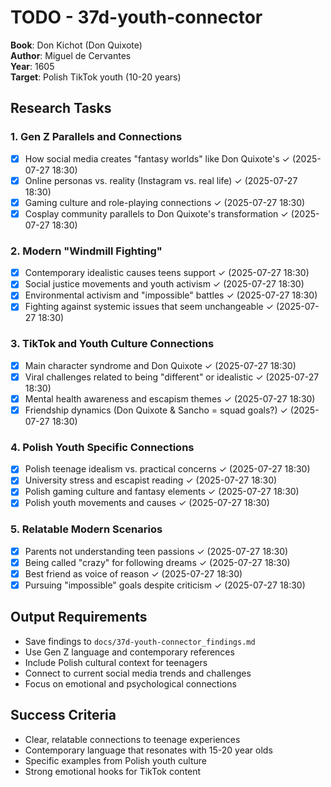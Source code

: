 # TODO - 37d-youth-connector

**Book**: Don Kichot (Don Quixote)  
**Author**: Miguel de Cervantes  
**Year**: 1605  
**Target**: Polish TikTok youth (10-20 years)

## Research Tasks

### 1. Gen Z Parallels and Connections
- [x] How social media creates "fantasy worlds" like Don Quixote's ✓ (2025-07-27 18:30)
- [x] Online personas vs. reality (Instagram vs. real life) ✓ (2025-07-27 18:30)
- [x] Gaming culture and role-playing connections ✓ (2025-07-27 18:30)
- [x] Cosplay community parallels to Don Quixote's transformation ✓ (2025-07-27 18:30)

### 2. Modern "Windmill Fighting"
- [x] Contemporary idealistic causes teens support ✓ (2025-07-27 18:30)
- [x] Social justice movements and youth activism ✓ (2025-07-27 18:30)
- [x] Environmental activism and "impossible" battles ✓ (2025-07-27 18:30)
- [x] Fighting against systemic issues that seem unchangeable ✓ (2025-07-27 18:30)

### 3. TikTok and Youth Culture Connections
- [x] Main character syndrome and Don Quixote ✓ (2025-07-27 18:30)
- [x] Viral challenges related to being "different" or idealistic ✓ (2025-07-27 18:30)
- [x] Mental health awareness and escapism themes ✓ (2025-07-27 18:30)
- [x] Friendship dynamics (Don Quixote & Sancho = squad goals?) ✓ (2025-07-27 18:30)

### 4. Polish Youth Specific Connections
- [x] Polish teenage idealism vs. practical concerns ✓ (2025-07-27 18:30)
- [x] University stress and escapist reading ✓ (2025-07-27 18:30)
- [x] Polish gaming culture and fantasy elements ✓ (2025-07-27 18:30)
- [x] Polish youth movements and causes ✓ (2025-07-27 18:30)

### 5. Relatable Modern Scenarios
- [x] Parents not understanding teen passions ✓ (2025-07-27 18:30)
- [x] Being called "crazy" for following dreams ✓ (2025-07-27 18:30)
- [x] Best friend as voice of reason ✓ (2025-07-27 18:30)
- [x] Pursuing "impossible" goals despite criticism ✓ (2025-07-27 18:30)

## Output Requirements
- Save findings to `docs/37d-youth-connector_findings.md`
- Use Gen Z language and contemporary references
- Include Polish cultural context for teenagers
- Connect to current social media trends and challenges
- Focus on emotional and psychological connections

## Success Criteria
- Clear, relatable connections to teenage experiences
- Contemporary language that resonates with 15-20 year olds
- Specific examples from Polish youth culture
- Strong emotional hooks for TikTok content